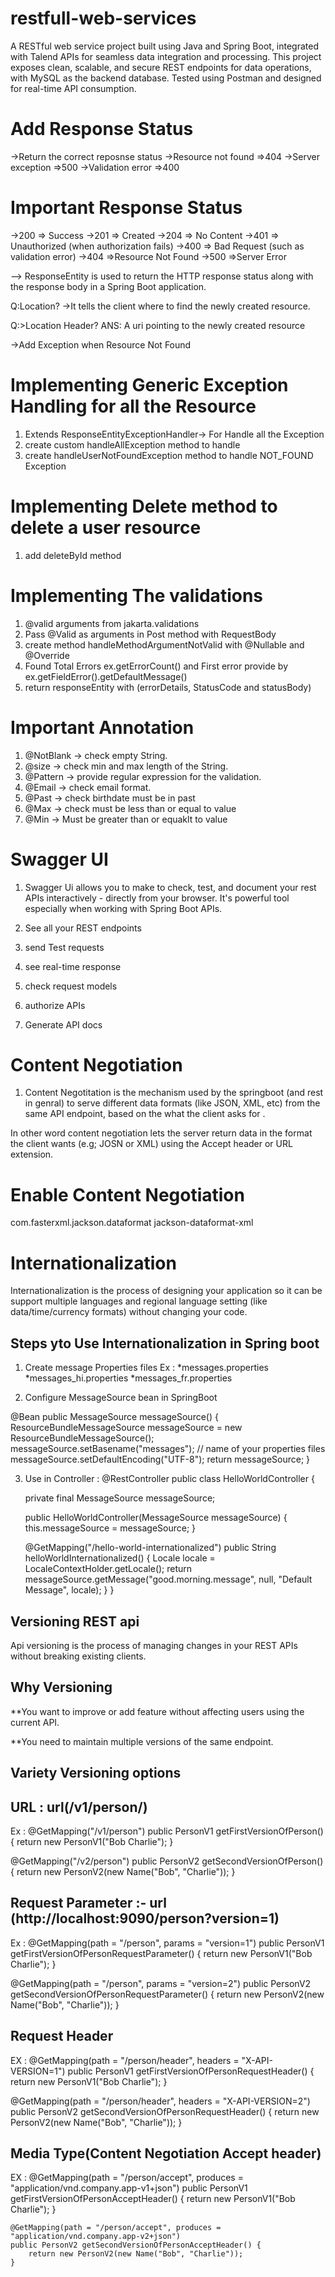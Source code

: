 # restfull-web-services
A RESTful web service project built using Java and Spring Boot, integrated with Talend APIs for seamless data integration and processing. This project exposes clean, scalable, and secure REST endpoints for data operations, with MySQL as the backend database. Tested using Postman and designed for real-time API consumption.


# Add Response Status 
->Return the correct reposnse status
->Resource not found =>404
->Server exception =>500
->Validation error =>400

# Important Response Status 
->200 => Success
->201 => Created
->204 => No Content
->401 => Unauthorized (when authorization fails)
->400 => Bad Request (such as validation error)
->404 =>Resource Not Found
->500 =>Server Error

--> ResponseEntity is used to return the HTTP response status along with the response body in a Spring Boot application.

Q:Location?
->It tells the client where to find the newly created resource.

Q:>Location Header?
ANS: A uri pointing to the newly created resource

->Add Exception when Resource Not Found

# Implementing Generic Exception Handling for all the Resource
1) Extends ResponseEntityExceptionHandler-> For Handle all the Exception
2) create custom handleAllException method to handle
3) create handleUserNotFoundException method to handle NOT_FOUND Exception 

# Implementing Delete method to delete a user resource
1) add deleteById method

# Implementing The validations
1) @valid arguments  from jakarta.validations
2) Pass  @Valid as arguments in  Post method with RequestBody
3) create method handleMethodArgumentNotValid with @Nullable and @Override 
4)  Found Total Errors ex.getErrorCount() and First error provide by  ex.getFieldError().getDefaultMessage()
5) return responseEntity with (errorDetails, StatusCode and statusBody)

# Important Annotation
1) @NotBlank -> check empty String.
2) @size -> check min and max length of the String.
3) @Pattern  -> provide regular expression for the validation.
4) @Email -> check email format.
5) @Past ->  check birthdate must be in past
6) @Max -> check must be less than or equal to value
7) @Min  -> Must be greater than or equaklt to value
# Swagger UI
1) Swagger Ui allows you to make to check, test, and document your rest APIs interactively - directly from your browser. It's powerful tool especially when working with Spring Boot APIs.

2) See all your REST endpoints
3) send Test requests
4)  see real-time response
5) check request models
6) authorize APIs
7) Generate API docs

# Content Negotiation
1) Content Negotitation is the mechanism used by the springboot (and rest in genral) to serve different data formats (like JSON, XML, etc) from the same API endpoint, based on the what the client asks for . 

In other word content negotiation lets the server return data in the format the client wants (e.g; JOSN or XML) using the Accept header or URL extension.

# Enable Content Negotiation
<dependency>
    <groupId>com.fasterxml.jackson.dataformat</groupId>
    <artifactId>jackson-dataformat-xml</artifactId>
</dependency>

# Internationalization

Internationalization is the process of designing  your application so it can be support multiple languages and regional language setting (like data/time/currency formats) without changing your code.

## Steps yto Use Internationalization in Spring boot

1) Create message Properties files
Ex :
*messages.properties
*messages_hi.properties
*messages_fr.properties

2) Configure MessageSource bean in SpringBoot

@Bean
public MessageSource messageSource() {
    ResourceBundleMessageSource messageSource = new ResourceBundleMessageSource();
    messageSource.setBasename("messages"); // name of your properties files
    messageSource.setDefaultEncoding("UTF-8");
    return messageSource;
}


3) Use in Controller :
@RestController
public class HelloWorldController {

    private final MessageSource messageSource;

    public HelloWorldController(MessageSource messageSource) {
        this.messageSource = messageSource;
    }

    @GetMapping("/hello-world-internationalized")
    public String helloWorldInternationalized() {
        Locale locale = LocaleContextHolder.getLocale();
        return messageSource.getMessage("good.morning.message", null, "Default Message", locale);
    }
}

## Versioning REST api
Api versioning is the process of managing changes in your REST APIs without breaking existing clients.

## Why Versioning
**You want to improve or add feature without affecting users using the current API.

**You need to maintain multiple versions of the same endpoint.

## Variety Versioning options
## URL : url(/v1/person/)
Ex :
@GetMapping("/v1/person")
public PersonV1 getFirstVersionOfPerson() {
    return new PersonV1("Bob Charlie");
}

@GetMapping("/v2/person")
public PersonV2 getSecondVersionOfPerson() {
    return new PersonV2(new Name("Bob", "Charlie"));
}


## Request Parameter :- url  (http://localhost:9090/person?version=1)
Ex :
@GetMapping(path = "/person", params = "version=1")
public PersonV1 getFirstVersionOfPersonRequestParameter() {
    return new PersonV1("Bob Charlie");
}

@GetMapping(path = "/person", params = "version=2")
public PersonV2 getSecondVersionOfPersonRequestParameter() {
    return new PersonV2(new Name("Bob", "Charlie"));
}

## Request Header
EX :
@GetMapping(path = "/person/header", headers = "X-API-VERSION=1")
public PersonV1 getFirstVersionOfPersonRequestHeader() {
    return new PersonV1("Bob Charlie");
}

@GetMapping(path = "/person/header", headers = "X-API-VERSION=2")
public PersonV2 getSecondVersionOfPersonRequestHeader() {
    return new PersonV2(new Name("Bob", "Charlie"));
}


## Media Type(Content Negotiation Accept header)
EX :
@GetMapping(path = "/person/accept", produces = "application/vnd.company.app-v1+json")
public PersonV1 getFirstVersionOfPersonAcceptHeader() {
    return new PersonV1("Bob Charlie");
}

```
@GetMapping(path = "/person/accept", produces = "application/vnd.company.app-v2+json")
public PersonV2 getSecondVersionOfPersonAcceptHeader() {
    return new PersonV2(new Name("Bob", "Charlie"));
}



